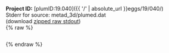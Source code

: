 **Project ID:** [plumID:19.040]({{ '/' | absolute_url }}eggs/19/040/)  
Stderr for source:  metad_3d/plumed.dat   
(download [zipped raw stdout](plumed.dat.plumed.stdout.txt.zip))  
{% raw %}
<pre>
</pre>
{% endraw %}
